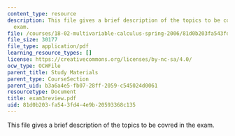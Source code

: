 ```yaml
---
content_type: resource
description: This file gives a brief description of the topics to be covred in the
  exam.
file: /courses/18-02-multivariable-calculus-spring-2006/81d0b203fa543fd44e9b20593368c135_exam3review.pdf
file_size: 30177
file_type: application/pdf
learning_resource_types: []
license: https://creativecommons.org/licenses/by-nc-sa/4.0/
ocw_type: OCWFile
parent_title: Study Materials
parent_type: CourseSection
parent_uid: b3a6a4e5-fb07-28ff-2059-c545024d0061
resourcetype: Document
title: exam3review.pdf
uid: 81d0b203-fa54-3fd4-4e9b-20593368c135
---
```

This file gives a brief description of the topics to be covred in the exam.